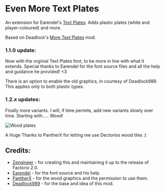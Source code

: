 # Even More Text Plates #

An extension for Earendel's [Text Plates](https://mods.factorio.com/mod/textplates/). Adds plastic plates (white and player-coloured) and more.

Based on Deadlock's [More Text Plates](https://mods.factorio.com/mod/DeadlockMoreTextPlates/) mod.

### 1.1.0 update: ###
Now with the orginial Text Plates font, to be more in line with what it extends. Special thanks to Earendel for the font source files and all the help and guidance he provided! <3

There is an option to enable the old graphics, in courtesy of Deadlock989. This applies only to both plastic types.

### 1.2.x updates: ###

Finally more variants. I will, if time permits, add new variants slowly over time. Starting with..... Wood!

![Wood plates](/texplates_wood_update.png)

A Huge Thanks to PantherX for letting me use Dectorios wood tiles :)

## Credits:

- [Zengineer](https://mods.factorio.com/user/Zengineer) - for creating this and maintaining it up to the release of Factorio 2.0.
- [Earendel](https://mods.factorio.com/user/Earendel) - for the font source and his help.
- [PantherX](https://mods.factorio.com/user/PantherX) - for the wood graphics and the permission to use them.
- [Deadlock989](https://mods.factorio.com/user/Deadlock989) - for the base and idea of this mod.
